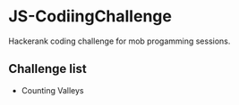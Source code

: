 # JS-CodiingChallenge
Hackerank coding challenge for mob progamming sessions.
## Challenge list
- Counting Valleys
